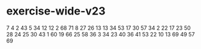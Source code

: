# exercise-wide-v23
7
4
2
43
5
34
12
12
2
68
71
8
27
26
13
13
34
53
17
30
57
34
2
22
17
23
50
28
24
25
30
43
1
60
19
66
25
58
36
3
34
23
40
36
41
53
22
10
13
69
49
57
69
